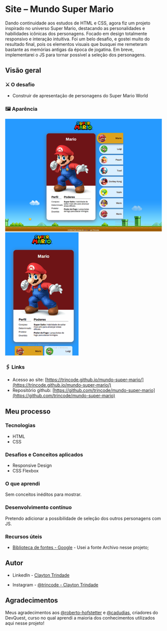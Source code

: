 # Site – Mundo Super Mario

Dando continuidade aos estudos de HTML e CSS, agora fiz um projeto inspirado no universo Super Mario, destacando as personalidades e habilidades icônicas dos personagens. Focado em design totalmente responsivo e interação intuitiva. Foi um belo desafio, e gostei muito do resultado final, pois os elementos visuais que busquei me remeteram bastante as memórias antigas da época de jogatina. Em breve, implementarei o JS para tornar possível a seleção dos personagens.

## Visão geral

### ⚔️ O desafio

- Construir de apresentação de personagens do Super Mario World

### 🖼️ Aparência

<img src="./src/design/site-overview-1.png" width="550"> <img src="./src/design/site-overview-2.gif" width="236">

### 🖇️ Links

- Acesso ao site: [https://trincode.github.io/mundo-super-mario/](https://trincode.github.io/mundo-super-mario/)
- Repositório github: [https://github.com/trincode/mundo-super-mario](https://github.com/trincode/mundo-super-mario)

## Meu processo

### Tecnologias

- HTML
- CSS

### Desafios e Conceitos aplicados

- Responsive Design
- CSS Flexbox

### O que aprendi

Sem conceitos inéditos para mostrar.

### Desenvolvimento contínuo

Pretendo adicionar a possibilidade de seleção dos outros personagens com JS.

### Recursos úteis

- [Biblioteca de fontes - Google](https://fonts.google.com/) - Usei a fonte Archivo nesse projeto;


## Autor

- LinkedIn - [Clayton Trindade](https://www.linkedin.com/in/clayton-trindade-93b925329/)

- Instagram - [@trincode - Clayton Trindade](https://www.instagram.com/trincode/)

## Agradecimentos

Meus agradecimentos aos [@roberto-hofstetter](https://github.com/roberto-hofstetter) e [@cadudias](https://github.com/cadudias), criadores do DevQuest, curso no qual aprendi a maioria dos conhecimentos utilizados aqui nesse projeto!

